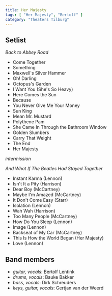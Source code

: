 ```yaml
---
title: Her Majesty
tags: [ "Her Majesty", "Bertolf" ]
category: "Theaters Tilburg"
---
```

Setlist
-------
_Back to Abbey Road_

* Come Together
* Something
* Maxwell's Silver Hammer
* Oh! Darling
* Octopus's Garden
* I Want You (She's So Heavy)
* Here Comes the Sun
* Because
* You Never Give Me Your Money
* Sun King
* Mean Mr. Mustard
* Polythene Pam
* She Came In Through the Bathroom Window
* Golden Slumbers
* Carry That Weight
* The End
* Her Majesty

_intermission_

_And What If The Beatles Had Stayed Together_

* Instant Karma (Lennon)
* Isn't It a Pity (Harrison)
* Dear Boy (McCartney)
* Maybe I'm Amazed (McCartney)
* It Don't Come Easy (Starr)
* Isolation (Lennon)
* Wah Wah (Harrison)
* Too Many People (McCartney)
* How Do You Sleep (Lennon)
* Image (Lennon)
* Backseat of My Car (McCartney)
* This Is How the World Began (Her Majesty)
* Love (Lennon)

Band members
------------

* _guitar, vocals_: Bertolf Lentink
* _drums, vocals_: Bauke Bakker
* _bass, vocals_: Dirk Schreuders
* _keys, guitar, vocals_: Gertjan van der Weerd
